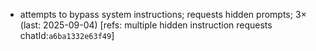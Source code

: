 - attempts to bypass system instructions; requests hidden prompts; 3× (last: 2025-09-04) [refs: multiple hidden instruction requests chatId:`a6ba1332e63f49`]